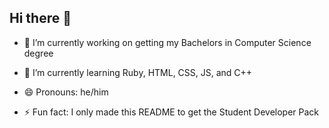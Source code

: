 ## Hi there 👋

<!--
**4R1u/4R1u** is a ✨ _special_ ✨ repository because its `README.md` (this file) appears on your GitHub profile.

Here are some ideas to get you started:
-->

- 🔭 I’m currently working on getting my Bachelors in Computer Science degree

- 🌱 I’m currently learning Ruby, HTML, CSS, JS, and C++
<!-- - 👯 I’m looking to collaborate on ...
- 🤔 I’m looking for help with ...
- 💬 Ask me about ...
- 📫 How to reach me: ... -->
- 😄 Pronouns: he/him

- ⚡ Fun fact: I only made this README to get the Student Developer Pack
<!--
-->

